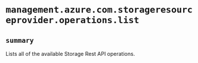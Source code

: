 # `management.azure.com.storageresourceprovider.operations.list`

## `summary`
Lists all of the available Storage Rest API operations.


